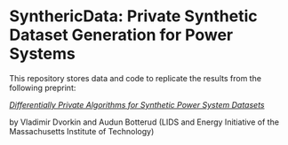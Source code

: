 # SynthericData: Private Synthetic Dataset Generation for Power Systems 

This repository stores data and code to replicate the results from the following preprint: 

[*Differentially Private Algorithms for Synthetic Power System Datasets*](https://arxiv.org/pdf/2209.14152.pdf)

by Vladimir Dvorkin and Audun Botterud (LIDS and Energy Initiative of the Massachusetts Institute of Technology)
